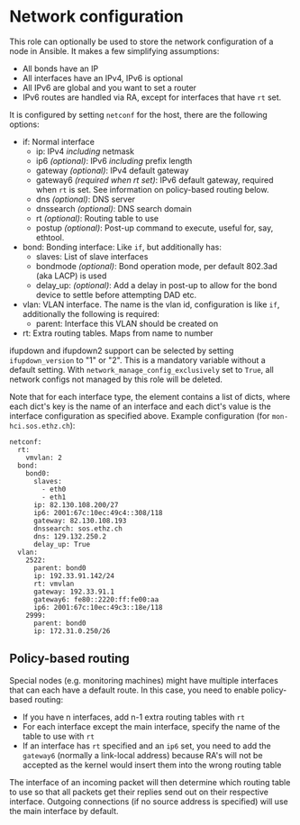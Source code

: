 # Network configuration

This role can optionally be used to store the network configuration of a node in Ansible.
It makes a few simplifying assumptions:
* All bonds have an IP
* All interfaces have an IPv4, IPv6 is optional
* All IPv6 are global and you want to set a router
* IPv6 routes are handled via RA, except for interfaces that have `rt` set.

It is configured by setting `netconf` for the host, there are the following options:
* if: Normal interface
  * ip: IPv4 *including* netmask
  * ip6 *(optional)*: IPv6 *including* prefix length
  * gateway *(optional)*: IPv4 default gateway
  * gateway6 *(required when rt set)*: IPv6 default gateway, required when `rt` is set. See information on policy-based routing below.
  * dns *(optional)*: DNS server
  * dnssearch *(optional)*: DNS search domain
  * rt *(optional)*: Routing table to use
  * postup *(optional)*: Post-up command to execute, useful for, say, ethtool.
* bond: Bonding interface: Like `if`, but additionally has:
  * slaves: List of slave interfaces
  * bondmode *(optional)*: Bond operation mode, per default 802.3ad (aka LACP) is used
  * delay_up: *(optional)*: Add a delay in post-up to allow for the bond device to settle before attempting DAD etc.
* vlan: VLAN interface. The name is the vlan id, configuration is like `if`, additionally the following is required:
  * parent: Interface this VLAN should be created on
* rt: Extra routing tables. Maps from name to number

ifupdown and ifupdown2 support can be selected by setting `ifupdown_version` to "1" or "2". This is a mandatory variable without a default setting.
With `network_manage_config_exclusively` set to `True`, all network configs not managed by this role will be deleted.

Note that for each interface type, the element contains a list of dicts, where each dict's key is the name of an interface and each dict's value is the interface configuration as specified above.
Example configuration (for `mon-hci.sos.ethz.ch`):
```
netconf:
  rt:
    vmvlan: 2
  bond:
    bond0:
      slaves:
        - eth0
        - eth1
      ip: 82.130.108.200/27
      ip6: 2001:67c:10ec:49c4::308/118
      gateway: 82.130.108.193
      dnssearch: sos.ethz.ch
      dns: 129.132.250.2
      delay_up: True
  vlan:
    2522:
      parent: bond0
      ip: 192.33.91.142/24
      rt: vmvlan
      gateway: 192.33.91.1
      gateway6: fe80::2220:ff:fe00:aa
      ip6: 2001:67c:10ec:49c3::18e/118
    2999:
      parent: bond0
      ip: 172.31.0.250/26
```

## Policy-based routing
Special nodes (e.g. monitoring machines) might have multiple interfaces that can each have a default route. In this case, you need to enable policy-based routing:
* If you have n interfaces, add n-1 extra routing tables with `rt`
* For each interface except the main interface, specify the name of the table to use with `rt`
* If an interface has `rt` specified and an `ip6` set, you need to add the `gateway6` (normally a link-local address) because RA's will not be accepted as the kernel would insert them into the wrong routing table

The interface of an incoming packet will then determine which routing table to use so that all packets get their replies send out on their respective interface. Outgoing connections (if no source address is specified) will use the main interface by default.
